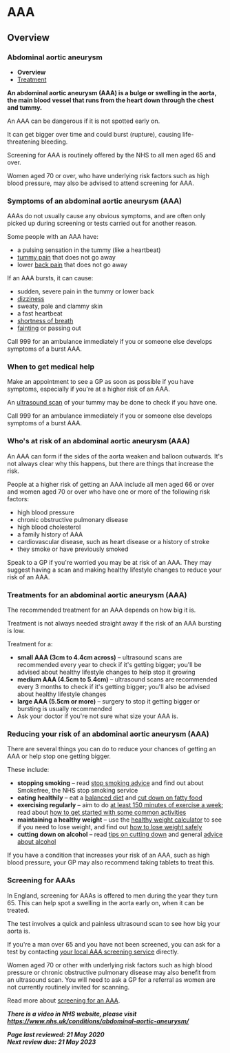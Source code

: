 # AAA

## Overview
### Abdominal aortic aneurysm


- **Overview**
- [Treatment](abdominal-aortic-aneurysm-treatment.md)

**An abdominal aortic aneurysm (AAA) is a bulge or swelling in the aorta, the main blood vessel that runs from the heart down through the chest and tummy.**

An AAA can be dangerous if it is not spotted early on.

It can get bigger over time and could burst (rupture), causing life-threatening bleeding.

Screening for AAA is routinely offered by the NHS to all men aged 65 and over.

Women aged 70 or over, who have underlying risk factors such as high blood pressure, may also be advised to attend screening for AAA.

### Symptoms of an abdominal aortic aneurysm (AAA)

AAAs do not usually cause any obvious symptoms, and are often only picked up during screening or tests carried out for another reason.

Some people with an AAA have:

- a pulsing sensation in the tummy (like a heartbeat)
- [tummy pain](stomach-ache.md) that does not go away
- lower [back pain](back-pain.md) that does not go away

If an AAA bursts, it can cause:

- sudden, severe pain in the tummy or lower back
- [dizziness](dizziness.md)
- sweaty, pale and clammy skin
- a fast heartbeat
- [shortness of breath](shortness-of-breath.md)
- [fainting](fainting.md) or passing out

Call 999 for an ambulance immediately if you or someone else develops symptoms of a burst AAA.

### When to get medical help

Make an appointment to see a GP as soon as possible if you have symptoms, especially if you're at a higher risk of an AAA.

An [ultrasound scan](ultrasound-scan) of your tummy may be done to check if you have one.

Call 999 for an ambulance immediately if you or someone else develops symptoms of a burst AAA.

### Who's at risk of an abdominal aortic aneurysm (AAA)

An AAA can form if the sides of the aorta weaken and balloon outwards. It's not always clear why this happens, but there are things that increase the risk.

People at a higher risk of getting an AAA include all men aged 66 or over and women aged 70 or over who have one or more of the following risk factors:

- high blood pressure
- chronic obstructive pulmonary disease
- high blood cholesterol
- a family history of AAA
- cardiovascular disease, such as heart disease or a history of stroke
- they smoke or have previously smoked

Speak to a GP if you're worried you may be at risk of an AAA. They may suggest having a scan and making healthy lifestyle changes to reduce your risk of an AAA.

### Treatments for an abdominal aortic aneurysm (AAA)

The recommended treatment for an AAA depends on how big it is.

Treatment is not always needed straight away if the risk of an AAA bursting is low.

Treatment for a:

- **small AAA (3cm to 4.4cm across)** – ultrasound scans are recommended every year to check if it's getting bigger; you'll be advised about healthy lifestyle changes to help stop it growing
- **medium AAA (4.5cm to 5.4cm)** – ultrasound scans are recommended every 3 months to check if it's getting bigger; you'll also be advised about healthy lifestyle changes
- **large AAA (5.5cm or more)** – surgery to stop it getting bigger or bursting is usually recommended
- Ask your doctor if you're not sure what size your AAA is.

### Reducing your risk of an abdominal aortic aneurysm (AAA)

There are several things you can do to reduce your chances of getting an AAA or help stop one getting bigger.

These include:

- **stopping smoking** – read [stop smoking advice](https://www.nhs.uk/live-well/quit-smoking/10-self-help-tips-to-stop-smoking/) and find out about Smokefree, the NHS stop smoking service
- **eating healthily** – eat a [balanced diet](https://www.nhs.uk/live-well/eat-well/) and [cut down on fatty food](https://www.nhs.uk/live-well/eat-well/eat-less-saturated-fat/)
- **exercising regularly** – aim to do [at least 150 minutes of exercise a week](https://www.nhs.uk/live-well/exercise/); read about [how to get started with some common activities](https://www.nhs.uk/live-well/exercise/walking-for-health/)
- **maintaining a healthy weight** – use the [healthy weight calculator](https://www.nhs.uk/live-well/healthy-weight/bmi-calculator/) to see if you need to lose weight, and find out [how to lose weight safely](https://www.nhs.uk/live-well/healthy-weight/start-the-nhs-weight-loss-plan/)
- **cutting down on alcohol** – read [tips on cutting down](https://www.nhs.uk/live-well/alcohol-support/tips-on-cutting-down-alcohol/) and general [advice about alcohol](https://www.nhs.uk/live-well/alcohol-support/)

If you have a condition that increases your risk of an AAA, such as high blood pressure, your GP may also recommend taking tablets to treat this.

### Screening for AAAs

In England, screening for AAAs is offered to men during the year they turn 65. This can help spot a swelling in the aorta early on, when it can be treated.

The test involves a quick and painless ultrasound scan to see how big your aorta is.

If you're a man over 65 and you have not been screened, you can ask for a test by contacting [your local AAA screening service](https://www.nhs.uk/Service-Search/Abdominal-aortic-aneurysm-screening/LocationSearch/1910) directly.

Women aged 70 or other with underlying risk factors such as high blood pressure or chronic obstructive pulmonary disease may also benefit from an ultrasound scan. You will need to ask a GP for a referral as women are not currently routinely invited for scanning.

Read more about [screening for an AAA](https://www.nhs.uk/conditions/abdominal-aortic-aneurysm-screening/).

***There is a video in NHS website, please visit <https://www.nhs.uk/conditions/abdominal-aortic-aneurysm/>***

***Page last reviewed: 21 May 2020  
Next review due: 21 May 2023***